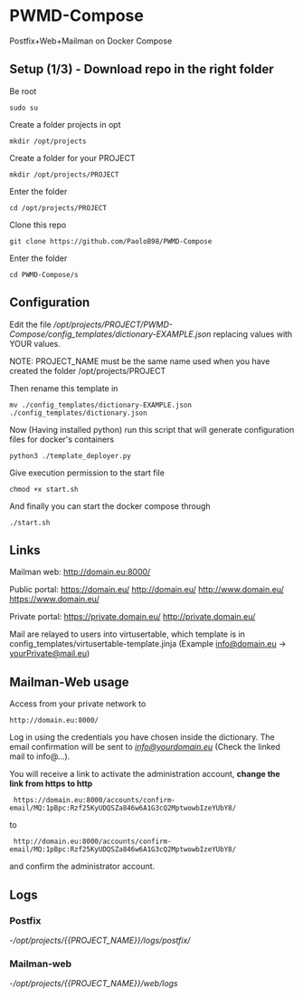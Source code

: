 # PWMD-Compose
Postfix+Web+Mailman on Docker Compose

## Setup (1/3) - Download repo in the right folder
Be root
```
sudo su
```
Create a folder projects in opt
```
mkdir /opt/projects
```
Create a folder for your PROJECT
```
mkdir /opt/projects/PROJECT
```
Enter the folder
```
cd /opt/projects/PROJECT
```
Clone this repo
```
git clone https://github.com/PaoloB98/PWMD-Compose
```
Enter the folder 
```
cd PWMD-Compose/s
```

## Configuration
Edit the file */opt/projects/PROJECT/PWMD-Compose/config_templates/dictionary-EXAMPLE.json* replacing values with YOUR values. 

NOTE: PROJECT_NAME must be the same name used when you have created the folder  /opt/projects/PROJECT

Then rename this template in
```
mv ./config_templates/dictionary-EXAMPLE.json ./config_templates/dictionary.json
```
Now (Having installed python) run this script that will generate configuration files for docker's containers
```
python3 ./template_deployer.py
```
Give execution permission to the start file
```
chmod +x start.sh
```
And finally you can start the docker compose through
```
./start.sh
```

## Links
Mailman web: http://domain.eu:8000/

Public portal: https://domain.eu/ http://domain.eu/ http://www.domain.eu/ https://www.domain.eu/

Private portal: https://private.domain.eu/ http://private.domain.eu/

Mail are relayed to users into virtusertable, which template is in config_templates/virtusertable-template.jinja  (Example info@domain.eu -> yourPrivate@mail.eu)

## Mailman-Web usage
Access from your private network to 
```
http://domain.eu:8000/
```
Log in using the credentials you have chosen inside the dictionary. The email confirmation will be sent to *info@yourdomain.eu* (Check the linked mail to info@...).

You will receive a link to activate the administration account, **change the link from https to http**
```
 https://domain.eu:8000/accounts/confirm-email/MQ:1pBpc:Rzf25KyUDQSZa846w6A1G3cQ2MptwowbIzeYUbY8/
```
to
```
 http://domain.eu:8000/accounts/confirm-email/MQ:1pBpc:Rzf25KyUDQSZa846w6A1G3cQ2MptwowbIzeYUbY8/
```
and confirm the administrator account.

## Logs
### Postfix
-*/opt/projects/{{PROJECT_NAME}}/logs/postfix/*
### Mailman-web
-*/opt/projects/{{PROJECT_NAME}}/web/logs*
